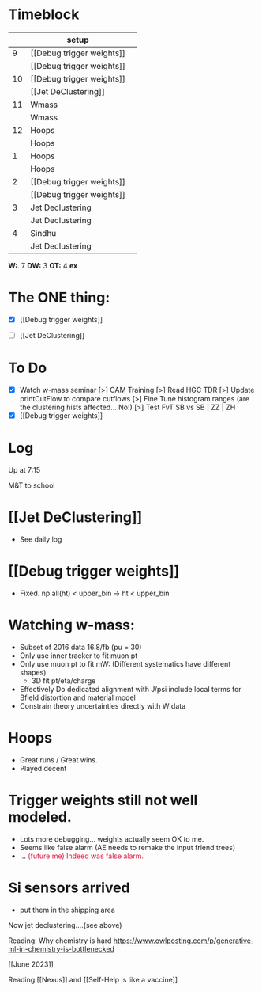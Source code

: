 # Timeblock

|     | setup                     |     |
| --- | ------------------------- | --- |
| 9   | [[Debug trigger weights]] |     |
|     | [[Debug trigger weights]] |     |
| 10  | [[Debug trigger weights]] |     |
|     | [[Jet DeClustering]]      |     |
| 11  | Wmass                     |     |
|     | Wmass                     |     |
| 12  | Hoops                     |     |
|     | Hoops                     |     |
| 1   | Hoops                     |     |
|     | Hoops                     |     |
| 2   | [[Debug trigger weights]] |     |
|     | [[Debug trigger weights]] |     |
| 3   | Jet Declustering          |     |
|     | Jet Declustering          |     |
| 4   | Sindhu                    |     |
|     | Jet Declustering          |     |

**W:**. 7 
**DW:** 3
**OT:** 4
**ex** 

# The ONE thing: 
- [x] [[Debug trigger weights]]
- [ ] [[Jet DeClustering]]



# To Do
- [x] Watch w-mass seminar
[>] CAM Training
[>] Read HGC TDR
[>] Update printCutFlow to compare cutflows
[>] Fine Tune histogram ranges (are the clustering hists affected... No!)
[>] Test FvT SB vs SB | ZZ | ZH
- [x] [[Debug trigger weights]]

# Log
 
Up at 7:15 

M&T to school

# [[Jet DeClustering]]
- See daily log

# [[Debug trigger weights]]
- Fixed.  np.all(ht) < upper_bin -> ht < upper_bin

# Watching w-mass:
- Subset of 2016 data 16.8/fb (pu = 30)
- Only use inner tracker to fit muon pt
- Only use muon pt to fit mW: (Different systematics have different shapes)
	- 3D fit pt/eta/charge
- Effectively Do dedicated alignment with J/psi include local terms for Bfield distortion and material model
- Constrain theory uncertainties directly with W data

# Hoops 
- Great runs / Great wins. 
- Played decent

# Trigger weights still not well modeled. 
 - Lots more debugging... weights actually seem OK to me.
 - Seems like false alarm (AE needs to remake the input friend trees)
 - ... <font color=DC143C>(future me) Indeed was false alarm. </font>

# Si sensors arrived
- put them in the shipping area

Now jet declustering....(see above)

Reading: Why chemistry is hard
https://www.owlposting.com/p/generative-ml-in-chemistry-is-bottlenecked

[[June 2023]]

Reading [[Nexus]]  and [[Self-Help is like a vaccine]]

